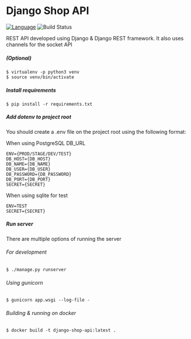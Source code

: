 # Django Shop API

[![Language](https://img.shields.io/badge/language-python-green.svg)](https://github.com/sartim/django_shop_api)
![Build Status](https://github.com/sartim/django_shop_api/workflows/build/badge.svg)


REST API developed using Django & Django REST framework. It also uses channels for the socket API

##### (Optional)
    $ virtualenv -p python3 venv
    $ source venv/bin/activate
    
##### Install requirements
    $ pip install -r requirements.txt

##### Add dotenv to project root

You should create a .env file on the project root using the following format:

When using PostgreSQL DB_URL

    ENV={PROD/STAGE/DEV/TEST}
    DB_HOST={DB_HOST}
    DB_NAME={DB_NAME}
    DB_USER={DB_USER}
    DB_PASSWORD={DB_PASSWORD}
    DB_PORT={DB_PORT}
    SECRET={SECRET}

When using sqlite for test

    ENV=TEST
    SECRET={SECRET}
       
##### Run server
There are multiple options of running the server

###### For development
    $ ./manage.py runserver
    
###### Using gunicorn
    $ gunicorn app.wsgi --log-file -

###### Building & running on docker
    $ docker build -t django-shop-api:latest .
